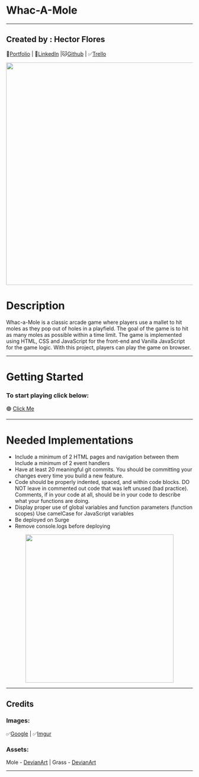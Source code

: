 # Whac-A-Mole

---

## Created by : Hector Flores

💾[Portfolio](http://www.duckduckgo.com) | 📄[LinkedIn](https://www.linkedin.com/in/hector-floresm/) |🐱[Github](https://github.com/hekmaflo) | ✅[Trello](https://trello.com/b/XoNKPQ6r/project-1)

<!-- ![Image](https://i.imgur.com/EPrEq1m.jpg) -->
<p align="center">
<img src="https://i.imgur.com/EPrEq1m.jpg"  width="600">
</p>

# Description

Whac-a-Mole is a classic arcade game where players use a mallet to hit moles as they pop out of holes in a playfield. The goal of the game is to hit as many moles as possible within a time limit. The game is implemented using HTML, CSS and JavaScript for the front-end and Vanilla JavaScript for the game logic. With this project, players can play the game on browser.

---

# Getting Started

### To start playing click below:

🟢 [Click Me](https://www.google.com)

---

# Needed Implementations

<ul>
<li>Include a minimum of 2 HTML pages and navigation between them
Include a minimum of 2 event handlers</li>
<li>Have at least 20 meaningful git commits. You should be committing your changes every time you build a new feature.</li>
<li>Code should be properly indented, spaced, and within code blocks. DO NOT leave in commented out code that was left unused (bad practice). Comments, if in your code at all, should be in your code to describe what your functions are doing.</li>
<li> Display proper use of global variables and function parameters (function scopes)
Use camelCase for JavaScript variables</li>
<li>Be deployed on Surge </li>
<li>Remove console.logs before deploying</li>
</ul>

<p align="center">
<img src="https://images3.memedroid.com/images/UPLOADED159/5ca5e5e47ad79.jpeg"  width="400">
</p>

---

## Credits

### Images:

✅[Google](https://www.google.com) | ✅[Imgur](https://i.imgur.com/EPrEq1m.jpg)

### Assets:

Mole - [DevianArt](https://www.deviantart.com/felipetop/art/Excavator-Mole-Spritemon-900570586)
| Grass - [DevianArt](https://www.deviantart.com/sarahstudiosart/art/Grass-Tile-3-458649228)

---
